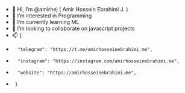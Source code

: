 - 👋 Hi, I’m @amirhej ( Amir Hossein Ebrahimi J. )
- 👀 I’m interested in Programming
- 🌱 I’m currently learning ML
- 💞️ I’m looking to collaborate on javascript projects
- 📫  {
-       "telegram": "https://t.me/amirhosseinebrahimi_me",
-       "instagram": "https://instagram.com/amirhosseinebrahimi.me",
-       "website": "https://amirhosseinebrahimi.me",
-      }

<!---
amirhej/amirhej is a ✨ special ✨ repository because its `README.md` (this file) appears on your GitHub profile.
You can click the Preview link to take a look at your changes.
--->
